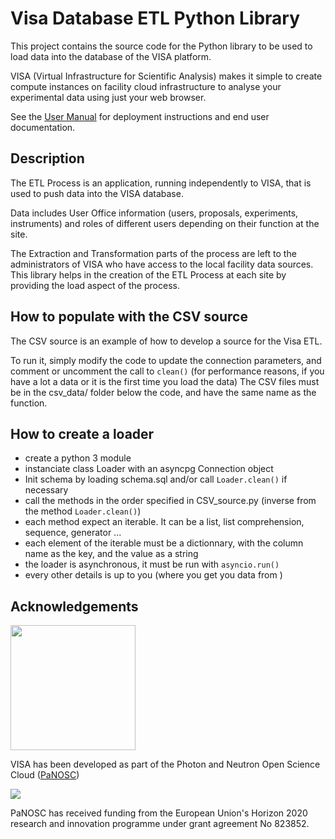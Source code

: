 # Visa Database ETL Python Library

This project contains the source code for the Python library to be used to load data into the database of the VISA platform.

VISA (Virtual Infrastructure for Scientific Analysis) makes it simple to create compute instances on facility cloud infrastructure to analyse your experimental data using just your web browser.

See the [User Manual](https://visa.readthedocs.io/en/latest/) for deployment instructions and end user documentation.

## Description

The ETL Process is an application, running independently to VISA, that is used to push data into the VISA database.

Data includes User Office information (users, proposals, experiments, instruments) and roles of different users depending on their function at the site.

The Extraction and Transformation parts of the process are left to the administrators of VISA who have access to the local facility data sources. This library helps in the creation of the ETL Process at each site by providing the load aspect of the process.

## How to populate with the CSV source

The CSV source is an example of how to develop a source for the Visa ETL.

To run it, simply modify the code to update the connection parameters, and comment or uncomment the call to `clean()` (for performance reasons, if you have a lot a data or it is the first time you load the data)
The CSV files must be in the csv_data/ folder below the code, and have the same name as the function.

## How to create a loader

- create a python 3 module
- instanciate class Loader with an asyncpg Connection object
- Init schema by loading schema.sql and/or call `Loader.clean()` if necessary
- call the methods in the order specified in CSV_source.py (inverse from the method `Loader.clean()`)
- each method expect an iterable. It can be a list, list comprehension, sequence, generator ...
- each element of the iterable must be a dictionnary, with the column name as the key, and the value as a string
- the loader is asynchronous, it must be run with `asyncio.run()`
- every other details is up to you (where you get you data from )

## Acknowledgements

<img src="https://github.com/panosc-eu/panosc/raw/master/Work%20Packages/WP9%20Outreach%20and%20communication/PaNOSC%20logo/PaNOSClogo_web_RGB.jpg" width="200px"/> 

VISA has been developed as part of the Photon and Neutron Open Science Cloud (<a href="http://www.panosc.eu" target="_blank">PaNOSC</a>)

<img src="https://github.com/panosc-eu/panosc/raw/master/Work%20Packages/WP9%20Outreach%20and%20communication/images/logos/eu_flag_yellow_low.jpg"/>

PaNOSC has received funding from the European Union's Horizon 2020 research and innovation programme under grant agreement No 823852.
